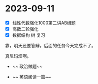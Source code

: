 # 2023-09-11

* [X] 线性代数强化1000第二讲AB组题
* [X] 高数二轮强化
* [X] 数据结构 树 复习

靠，明天还要答辩，后面的任务今天完成不了。

真尼玛烦啊。

* ~~ 政治做题~~

* ~~ 英语阅读一篇~~

